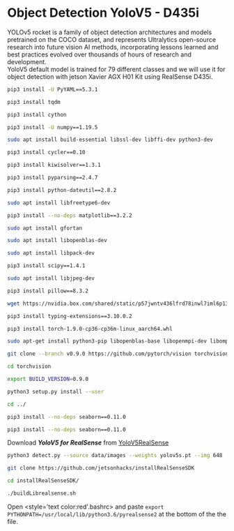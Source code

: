 # Object Detection YoloV5 - D435i
YOLOv5 rocket is a family of object detection architectures and models pretrained on the COCO dataset, and represents Ultralytics open-source research into future vision AI methods, incorporating lessons learned and best practices evolved over thousands of hours of research and development.</br>
YoloV5 default model is trained for 79 different classes and we will use it for object detection with jetson Xavier AGX H01 Kit using RealSense D435i.</br>

```bash
pip3 install -U PyYAML==5.3.1
```

```bash
pip3 install tqdm
```

```bash
pip3 install cython
```

```bash
pip3 install -U numpy==1.19.5
```

```bash
sudo apt install build-essential libssl-dev libffi-dev python3-dev
```

```bash
pip3 install cycler==0.10
```

```bash
pip3 install kiwisolver==1.3.1
```

```bash
pip3 install pyparsing==2.4.7
```

```bash
pip3 install python-dateutil==2.8.2
```

```bash
sudo apt install libfreetype6-dev
```

```bash
pip3 install --no-deps matplotlib==3.2.2
```

```bash
sudo apt install gfortan
```

```bash
sudo apt install libopenblas-dev
```

```bash
sudo apt install libpack-dev
```

```bash
pip3 install scipy==1.4.1
```

```bash
sudo apt install libjpeg-dev
```

```bash
pip3 install pillow==8.3.2
```

```bash
wget https://nvidia.box.com/shared/static/p57jwntv436lfrd78inwl7iml6p13fzh.whl -O https://nvidia.box.com/shared/static/h1z9sw4bb1ybi0rm3tu8qdj8hs05ljbm.whl
```

```bash
pip3 install typing-extensions==3.10.0.2
```

```bash
pip3 install torch-1.9.0-cp36-cp36m-linux_aarch64.whl
```

```bash
sudo apt-get install python3-pip libopenblas-base libopenmpi-dev libomp-dev
```

```bash
git clone --branch v0.9.0 https://github.com/pytorch/vision torchvision
```

```bash
cd torchvision
```

```bash
export BUILD_VERSION=0.9.0
```

```bash
python3 setup.py install --user

```

```bash
cd ../

```

```bash
pip3 install --no-deps seaborn==0.11.0
```

```bash
pip3 install --no-deps seaborn==0.11.0
```

Download ___YoloV5 for RealSense___ from [YoloV5RealSense](https://drive.google.com/drive/folders/16Bqbsb9a1tRlVe3Zy7vM7_OBRQy4t1pg?usp=sharing)


```bash
python3 detect.py --source data/images --weights yolov5s.pt --img 648
```

```bash
git clone https://github.com/jetsonhacks/installRealSenseSDK
```

```bash
cd installRealSenseSDK/
```

```bash
./buildLibrealsense.sh
```

Open <style='text color:red'.bashrc> and paste ```export PYTHONPATH=/usr/local/lib/python3.6/pyrealsense2``` at the bottom of the the file.
